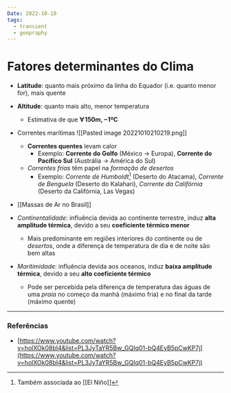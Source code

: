```yaml
---
Date: 2022-10-10
tags:
  - transient
  - geopraphy
---
```

# Fatores determinantes do Clima
- **Latitude**: quanto mais próximo da linha do Equador (i.e. quanto menor for), mais quente
- **Altitude**: quanto mais alto, menor temperatura
	- Estimativa de que $\mathbf{\forall \, 150m, -1ºC}$

- Correntes marítimas
![[Pasted image 20221010210219.png]]
	- **Correntes quentes** levam calor
		- Exemplo: **Corrente do Golfo** (México -> Europa), **Corrente do Pacífico Sul** (Austrália -> América do Sul)
	- *Correntes frias* têm papel na *formação de desertos*
		- Exemplo: *Corrente de Humboldt*[^1] (Deserto do Atacama), *Corrente de Benguela* (Deserto do Kalahari), *Corrente da Califórnia* (Deserto da Califórnia, Las Vegas)
- [[Massas de Ar no Brasil]]
- *Continentalidade*: influência devida ao continente terrestre, induz **alta amplitude térmica**, devido a seu **coeficiente térmico menor**
	- Mais predominante em regiões interiores do continente ou de *desertos*, onde a diferença de temperatura de dia e de noite são bem altas
- *Maritimidade*: influência devida aos oceanos, induz **baixa amplitude térmica**, devido a seu **alto coeficiente térmico**
	- Pode ser percebida pela diferença de temperatura das águas de uma *praia* no começo da manhã (máximo fria) e no final da tarde (máximo quente)

---
### Referências
- [https://www.youtube.com/watch?v=holXOk08bI4&list=PL3JyTaYR5Bw_GQIq01-bQ4EyB5pCwKP7j](https://www.youtube.com/watch?v=holXOk08bI4&list=PL3JyTaYR5Bw_GQIq01-bQ4EyB5pCwKP7j)

[^1]: Também associada ao [[El Niño]]